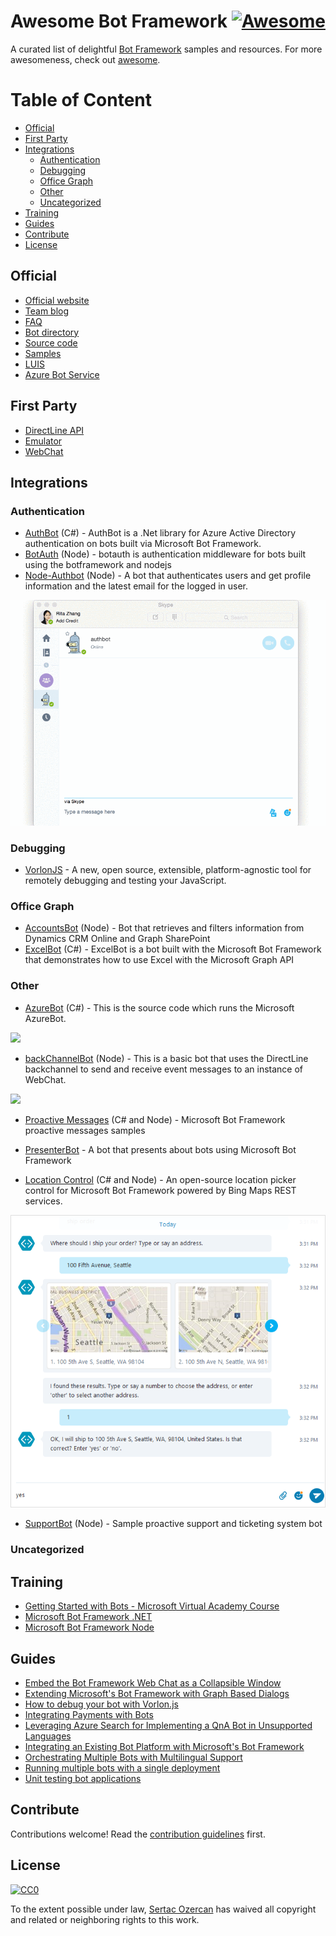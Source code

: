 # Awesome Bot Framework [![Awesome](https://cdn.rawgit.com/sindresorhus/awesome/d7305f38d29fed78fa85652e3a63e154dd8e8829/media/badge.svg)](https://github.com/sindresorhus/awesome)

A curated list of delightful [Bot Framework](https://dev.botframework.com/) samples and resources. For more awesomeness, check out [awesome](https://github.com/sindresorhus/awesome).

# Table of Content

- [Official](#official)
- [First Party](#first-party)
- [Integrations](#integrations)
    - [Authentication](#authentication)
    - [Debugging](#debugging)
    - [Office Graph](#office-graph)
    - [Other](#other)
    - [Uncategorized](#uncategorized)
- [Training](#training)
- [Guides](#guides)
- [Contribute](#contribute)
- [License](#license)

## Official

- [Official website](https://dev.botframework.com/)
- [Team blog](https://blog.botframework.com/)
- [FAQ](https://docs.botframework.com/en-us/technical-faq/)
- [Bot directory](https://bots.botframework.com/)
- [Source code](https://github.com/Microsoft/BotBuilder)
- [Samples](https://github.com/Microsoft/BotBuilder-Samples)
- [LUIS](https://www.luis.ai/)
- [Azure Bot Service](https://azure.microsoft.com/en-us/services/bot-service/)

## First Party
- [DirectLine API](https://github.com/Microsoft/BotFramework-DirectLineJS)
- [Emulator](https://github.com/Microsoft/BotFramework-Emulator)
- [WebChat](https://github.com/Microsoft/BotFramework-WebChat)

## Integrations

### Authentication
- [AuthBot](https://github.com/MicrosoftDX/AuthBot) (C#) - AuthBot is a .Net library for Azure Active Directory authentication on bots built via Microsoft Bot Framework.
- [BotAuth](https://github.com/mattdot/botauth) (Node) - botauth is authentication middleware for bots built using the botframework and nodejs
- [Node-Authbot](https://github.com/CatalystCode/node-authbot) (Node) - A bot that authenticates users and get profile information and the latest email for the logged in user.

![](https://raw.githubusercontent.com/CatalystCode/node-authbot/master/botdemoskype.gif)

### Debugging
- [VorlonJS](https://github.com/MicrosoftDX/Vorlonjs) - A new, open source, extensible, platform-agnostic tool for remotely debugging and testing your JavaScript.

### Office Graph
- [AccountsBot](https://github.com/sozercan/accounts-bot) (Node) -  Bot that retrieves and filters information from Dynamics CRM Online and Graph SharePoint
- [ExcelBot](https://github.com/microsoftgraph/botframework-csharp-excelbot-rest-sample) (C#) - ExcelBot is a bot built with the Microsoft Bot Framework that demonstrates how to use Excel with the Microsoft Graph API

### Other
- [AzureBot](https://github.com/Microsoft/AzureBot) (C#) - This is the source code which runs the Microsoft AzureBot.

![](https://raw.githubusercontent.com/Microsoft/AzureBot/master/AzureBot.gif)

- [backChannelBot](https://github.com/ryanvolum/backChannelBot) (Node) - This is a basic bot that uses the DirectLine backchannel to send and receive event messages to an instance of WebChat.

![](https://raw.githubusercontent.com/ryanvolum/backChannelBot/master/demo.gif)

- [Proactive Messages](https://github.com/MicrosoftDX/botFramework-proactiveMessages) (C# and Node) - Microsoft Bot Framework proactive messages samples

- [PresenterBot](https://github.com/matvelloso/presenterbot) - A bot that presents about bots using Microsoft Bot Framework

- [Location Control](https://github.com/Microsoft/BotBuilder-Location) (C# and Node) - An open-source location picker control for Microsoft Bot Framework powered by Bing Maps REST services.

![](https://raw.githubusercontent.com/Microsoft/BotBuilder-Location/master/Images/skype_multiaddress_1.png)

- [SupportBot](https://github.com/sozercan/supportBot) (Node) - Sample proactive support and ticketing system bot

### Uncategorized

## Training
- [Getting Started with Bots - Microsoft Virtual Academy Course](https://mva.microsoft.com/en-US/training-courses/getting-started-with-bots-16759)
- [Microsoft Bot Framework .NET](https://www.youtube.com/playlist?list=PLgF-CyaX1p3FE55OTRNH-kOb16zqeBZCo)
- [Microsoft Bot Framework Node](https://www.youtube.com/playlist?list=PLgF-CyaX1p3Exrp9F80bSIdNdnw2iTAZp)

## Guides
- [Embed the Bot Framework Web Chat as a Collapsible Window](http://anthonychu.ca/post/microsoft-bot-framework-web-embed-collapsible-window/)
- [Extending Microsoft's Bot Framework with Graph Based Dialogs](https://www.microsoft.com/developerblog/real-life-code/2016/11/11/Bot-Graph-Dialog.html)
- [How to debug your bot with Vorlon.js](http://meulta.com/en/2017/01/25/how-to-debug-your-bot-with-vorlon-js/)
- [Integrating Payments with Bots](https://www.microsoft.com/developerblog/real-life-code/2016/10/31/Payments-with-Bot-Framework.html)
- [Leveraging Azure Search for Implementing a QnA Bot in Unsupported Languages](https://www.microsoft.com/developerblog/real-life-code/2016/12/10/Azure-Search-QNA.html)
- [Integrating an Existing Bot Platform with Microsoft's Bot Framework](https://www.microsoft.com/developerblog/real-life-code/2016/12/12/Dynamic-Bot-Dialog.html)
- [Orchestrating Multiple Bots with Multilingual Support](https://www.microsoft.com/developerblog/real-life-code/2017/01/21/Multilingual-Context-Switching-Bot.html)
- [Running multiple bots with a single deployment](https://www.microsoft.com/developerblog/real-life-code/2017/01/10/Multiple-Bots-Service.html)
- [Unit testing bot applications](https://www.microsoft.com/developerblog/real-life-code/2017/01/20/Bot-Framework-Unit-Testing.html)


## Contribute
Contributions welcome! Read the [contribution guidelines](CONTRIBUTING.md) first.

## License
[![CC0](http://mirrors.creativecommons.org/presskit/buttons/88x31/svg/cc-zero.svg)](http://creativecommons.org/publicdomain/zero/1.0/)

To the extent possible under law, [Sertac Ozercan](https://sozercan.github.io) has waived all copyright and related or neighboring rights to this work.
